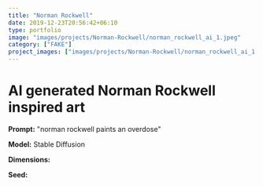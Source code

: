 ```yaml
---
title: "Norman Rockwell"
date: 2019-12-23T20:56:42+06:10
type: portfolio
image: "images/projects/Norman-Rockwell/norman_rockwell_ai_1.jpeg"
category: ["FAKE"]
project_images: ["images/projects/Norman-Rockwell/norman_rockwell_ai_1.jpeg"]
---
```


# AI generated Norman Rockwell inspired art

**Prompt:** "norman rockwell paints an overdose"

**Model:** Stable Diffusion

**Dimensions:** 

**Seed:** 